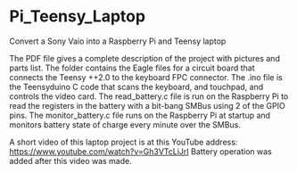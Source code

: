 # Pi_Teensy_Laptop
Convert a Sony Vaio into a Raspberry Pi and Teensy laptop

The PDF file gives a complete description of the project with pictures and parts list.
The folder contains the Eagle files for a circuit board that connects the Teensy ++2.0 to the keyboard FPC connector.
The .ino file is the Teensyduino C code that scans the keyboard, and touchpad, and controls the video card.
The read_battery.c file is run on the Raspberry Pi to read the registers in the battery with a bit-bang SMBus using 2 of the GPIO pins.
The monitor_battery.c file runs on the Raspberry Pi at startup and monitors battery state of charge every minute over the SMBus.

A short video of this laptop project is at this YouTube address: https://www.youtube.com/watch?v=Gh3VTcLiJrI
Battery operation was added after this video was made.
